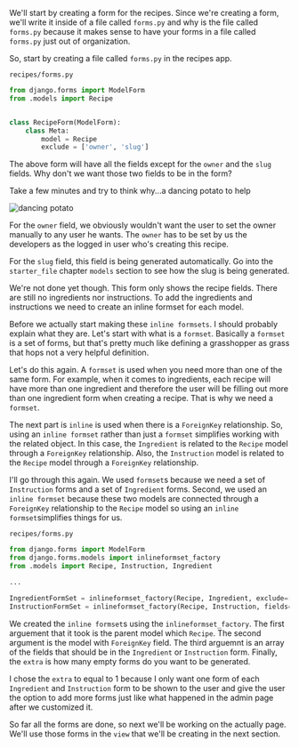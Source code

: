 We'll start by creating a form for the recipes. Since we're creating a form, we'll write it inside of a file called `forms.py` and why is the file called `forms.py` because it makes sense to have your forms in a file called `forms.py` just out of organization.


So, start by creating a file called `forms.py` in the recipes app.


`recipes/forms.py`
```python
from django.forms import ModelForm
from .models import Recipe


class RecipeForm(ModelForm):
	class Meta:
		model = Recipe
		exclude = ['owner', 'slug']

```

The above form will have all the fields except for the `owner` and the `slug` fields. Why don't we want those two fields to be in the form?

Take a few minutes and try to think why...a dancing potato to help

![dancing potato](https://media1.tenor.com/images/61497871ab091f01703a3f1a624fb3c4/tenor.gif?itemid=11684043)


For the `owner` field, we obviously wouldn't want the user to set the owner manually to any user he wants. The `owner` has to be set by us the developers as the logged in user who's creating this recipe.

For the `slug` field, this field is being generated automatically. Go into the `starter_file` chapter `models` section to see how the slug is being generated.


We're not done yet though. This form only shows the recipe fields. There are still no ingredients nor instructions. To add the ingredients and instructions we need to create an inline formset for each model. 

Before we actually start making these `inline formsets`. I should probably explain what they are. Let's start with what is a `formset`. Basically a `formset` is a set of forms, but that's pretty much like defining a grasshopper as grass that hops not a very helpful definition.


Let's do this again. A `formset` is used when you need more than one of the same form. For example, when it comes to ingredients, each recipe will have more than one ingredient and therefore the user will be filling out more than one ingredient form when creating a recipe. That is why we need a `formset`.

The next part is `inline` is used when there is a `ForeignKey` relationship. So, using an `inline formset` rather than just a `formset` simplifies working with the related object. In this case, the `Ingredient` is related to the `Recipe` model through a `ForeignKey` relationship. Also, the `Instruction` model is related to the `Recipe` model through a `ForeignKey` relationship. 

I'll go through this again. We used `formset`s because we need a set of `Instruction` forms and a set of `Ingredient` forms. Second, we used an `inline formset` because these two models are connected through a `ForeignKey` relationship to the `Recipe` model so using an `inline formset`simplifies things for us.


`recipes/forms.py`
```python
from django.forms import ModelForm
from django.forms.models import inlineformset_factory
from .models import Recipe, Instruction, Ingredient

...

IngredientFormSet = inlineformset_factory(Recipe, Ingredient, exclude=['recipe'], extra=1)
InstructionFormSet = inlineformset_factory(Recipe, Instruction, fields=['description'], extra=1)
```

We created the `inline formset`s using the `inlineformset_factory`. The first arguement that it took is the parent model which `Recipe`. The second argument is the model with `ForeignKey` field. The third arguemnt is an array of the fields that should be in the `Ingredient` or `Instruction` form. Finally, the `extra` is how many empty forms do you want to be generated.

I chose the `extra` to equal to 1 because I only want one form of each `Ingredient` and `Instruction` form to be shown to the user and give the user the option to add more forms just like what happened in the admin page after we customized it.

So far all the forms are done, so next we'll be working on the actually page. We'll use those forms in the `view` that we'll be creating in the next section.
